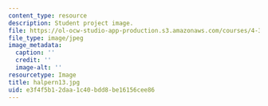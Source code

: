 ```yaml
---
content_type: resource
description: Student project image.
file: https://ol-ocw-studio-app-production.s3.amazonaws.com/courses/4-341-introduction-to-photography-fall-2002/e3f4f5b12daa1c40bdd8be16156cee86_halpern13.jpg
file_type: image/jpeg
image_metadata:
  caption: ''
  credit: ''
  image-alt: ''
resourcetype: Image
title: halpern13.jpg
uid: e3f4f5b1-2daa-1c40-bdd8-be16156cee86
---
```

